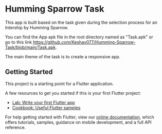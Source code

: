 # Humming Sparrow Task

This app is built based on the task given during the selection process for an Intership by Humming Sparrow.

You can find the App apk file in the root directory named as "Task.apk" or go to this link https://github.com/Keshav077/Humming-Sparrow-Task/blob/main/Task.apk.

The main theme of the task is to create a responsive app.

## Getting Started

This project is a starting point for a Flutter application.

A few resources to get you started if this is your first Flutter project:

- [Lab: Write your first Flutter app](https://flutter.dev/docs/get-started/codelab)
- [Cookbook: Useful Flutter samples](https://flutter.dev/docs/cookbook)

For help getting started with Flutter, view our
[online documentation](https://flutter.dev/docs), which offers tutorials,
samples, guidance on mobile development, and a full API reference.


